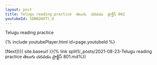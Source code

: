 ```yaml
---
layout: post
title: Telugu reading practice  తెలుగు  చదవడం  ప్రాక్టీస్ 802
youtubeId: 1DBN2HXTt_U
---
```

 
 
Telugu reading practice
 
 
 
 
 


{% include youtubePlayer.html id=page.youtubeId %}
 
[Next]({{ site.baseurl }}{% link  split1/_posts/2021-08-23-Telugu reading practice  తెలుగు  చదవడం  ప్రాక్టీస్ 801.md%})
 

